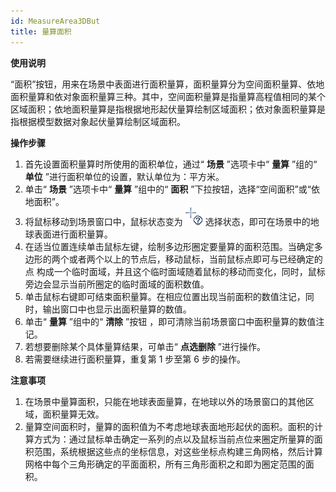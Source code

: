 ```yaml
---
id: MeasureArea3DBut
title: 量算面积
---
```

**使用说明**

“面积”按钮，用来在场景中表面进行面积量算，面积量算分为空间面积量算、依地面积量算和依对象面积量算三种。其中，空间面积量算是指量算高程值相同的某个区域面积；依地面积量算是指根据地形起伏量算绘制区域面积；依对象面积量算是指根据模型数据对象起伏量算绘制区域面积。

**操作步骤**

  1. 首先设置面积量算时所使用的面积单位，通过“ **场景** ”选项卡中“ **量算** ”组的“ **单位** ”进行面积单位的设置，默认单位为：平方米。
  2. 单击“ **场景** ”选项卡中“ **量算** ”组中的“ **面积** ”下拉按钮，选择“空间面积”或“依地面积”。
  3. 将鼠标移动到场景窗口中，鼠标状态变为 ![](img/AreaCursor.png) 选择状态，即可在场景中的地球表面进行面积量算。
  4. 在适当位置连续单击鼠标左键，绘制多边形圈定要量算的面积范围。当确定多边形的两个或者两个以上的节点后，移动鼠标，当前鼠标点即可与已经确定的点 构成一个临时面域，并且这个临时面域随着鼠标的移动而变化，同时，鼠标旁边会显示当前所圈定的临时面域的面积数值。
  5. 单击鼠标右键即可结束面积量算。在相应位置出现当前面积的数值注记，同时，输出窗口中也显示出面积量算的数值。
  6. 单击“ **量算** ”组中的“ **清除** ”按钮 ，即可清除当前场景窗口中面积量算的数值注记。
  7. 若想要删除某个具体量算结果，可单击“ **点选删除** ”进行操作。
  8. 若需要继续进行面积量算，重复第 1 步至第 6 步的操作。

**注意事项**

  1. 在场景中量算面积，只能在地球表面量算，在地球以外的场景窗口的其他区域，面积量算无效。
  2. 量算空间面积时，量算的面积值为不考虑地球表面地形起伏的面积。面积的计算方式为：通过鼠标单击确定一系列的点以及鼠标当前点位来圈定所量算的面积范围，系统根据这些点的坐标信息，对这些坐标点构建三角网格，然后计算网格中每个三角形确定的平面面积，所有三角形面积之和即为圈定范围的面积。

 


